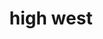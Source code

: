 ---
layout: default
title: high west
desc: "Discover the resorts that skiers and riders are most passionate about in North America."
section_id: crowds
resions: high-west
permalink: "/winners/high-west/crowds/"
---